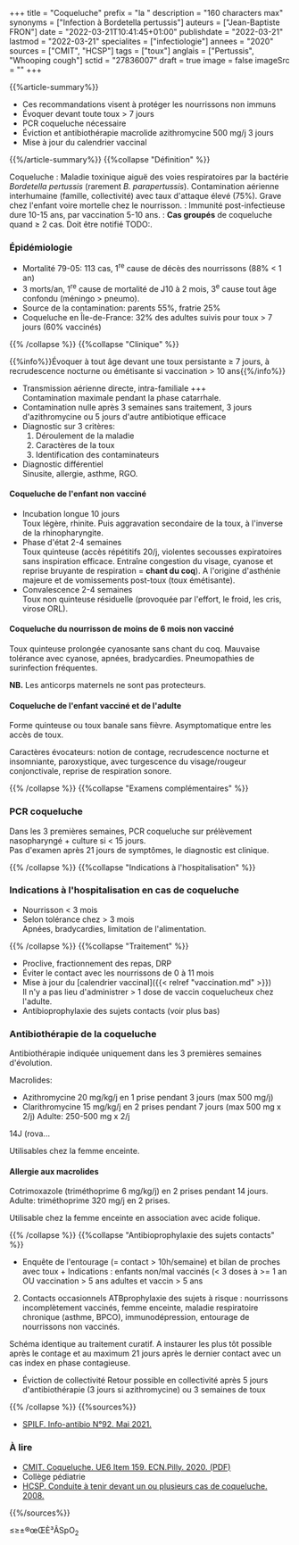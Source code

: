+++
title = "Coqueluche"
prefix = "la "
description = "160 characters max"
synonyms = ["Infection à Bordetella pertussis"]
auteurs = ["Jean-Baptiste FRON"]
date = "2022-03-21T10:41:45+01:00"
publishdate = "2022-03-21"
lastmod = "2022-03-21"
specialites = ["infectiologie"]
annees = "2020"
sources = ["CMIT", "HCSP"]
tags = ["toux"]
anglais = ["Pertussis", "Whooping cough"]
sctid = "27836007"
draft = true
image = false
imageSrc = ""
+++

{{%article-summary%}}

- Ces recommandations visent à protéger les nourrissons non immuns
- Évoquer devant toute toux > 7 jours
- PCR coqueluche nécessaire
- Éviction et antibiothérapie macrolide azithromycine 500 mg/j 3 jours
- Mise à jour du calendrier vaccinal

{{%/article-summary%}}
{{%collapse "Définition" %}}

Coqueluche
: Maladie toxinique aiguë des voies respiratoires par la bactérie *Bordetella pertussis* (rarement *B. parapertussis*). Contamination aérienne interhumaine (famille, collectivité) avec taux d'attaque élevé (75%). Grave chez l'enfant voire mortelle chez le nourrisson.
: Immunité post-infectieuse dure 10-15 ans, par vaccination 5-10 ans.
: **Cas groupés** de coqueluche quand ≥ 2 cas. Doit être notifié TODO:.

### Épidémiologie

- Mortalité 79-05: 113 cas, 1<sup>re</sup> cause de décès des nourrissons (88% < 1 an)
- 3 morts/an, 1<sup>re</sup> cause de mortalité de J10 à 2 mois, 3<sup>e</sup> cause tout âge confondu (méningo > pneumo).
- Source de la contamination: parents 55%, fratrie 25%
- Coqueluche en Île-de-France: 32% des adultes suivis pour toux > 7 jours (60% vaccinés)

{{% /collapse %}}
{{%collapse "Clinique" %}}

{{%info%}}Évoquer à tout âge devant une toux persistante ≥ 7 jours, à recrudescence nocturne ou émétisante si vaccination > 10 ans{{%/info%}}

- Transmission aérienne directe, intra-familiale +++  
  Contamination maximale pendant la phase catarrhale.
- Contamination nulle après 3 semaines sans traitement, 3 jours d'azithromycine ou 5 jours d'autre antibiotique efficace
- Diagnostic sur 3 critères:
    1. Déroulement de la maladie
    2. Caractères de la toux
    3. Identification des contaminateurs
- Diagnostic différentiel  
  Sinusite, allergie, asthme, RGO.

#### Coqueluche de l'enfant non vacciné

- Incubation longue 10 jours  
  Toux légère, rhinite. Puis aggravation secondaire de la toux, à l'inverse de la rhinopharyngite.
- Phase d'état 2-4 semaines  
  Toux quinteuse (accès répétitifs 20/j, violentes secousses expiratoires sans inspiration efficace. Entraîne congestion du visage, cyanose et reprise bruyante de respiration = **chant du coq**). A l'origine d'asthénie majeure et de vomissements post-toux (toux émétisante).
- Convalescence 2-4 semaines  
  Toux non quinteuse résiduelle (provoquée par l'effort, le froid, les cris, virose ORL).

#### Coqueluche du nourrisson de moins de 6 mois non vacciné

Toux quinteuse prolongée cyanosante sans chant du coq.
Mauvaise tolérance avec cyanose, apnées, bradycardies. Pneumopathies de surinfection fréquentes.

**NB.** Les anticorps maternels ne sont pas protecteurs.

#### Coqueluche de l'enfant vacciné et de l'adulte
  
Forme quinteuse ou toux banale sans fièvre. Asymptomatique entre les accès de toux.

Caractères évocateurs: notion de contage, recrudescence nocturne et insomniante, paroxystique, avec turgescence du visage/rougeur conjonctivale, reprise de respiration sonore.

{{% /collapse %}}
{{%collapse "Examens complémentaires" %}}

### PCR coqueluche

Dans les 3 premières semaines, PCR coqueluche sur prélèvement nasopharyngé + culture si < 15 jours.  
Pas d'examen après 21 jours de symptômes, le diagnostic est clinique.

{{% /collapse %}}
{{%collapse "Indications à l'hospitalisation" %}}

### Indications à l'hospitalisation en cas de coqueluche

- Nourrisson < 3 mois
- Selon tolérance chez > 3 mois  
  Apnées, bradycardies, limitation de l'alimentation.

{{% /collapse %}}
{{%collapse "Traitement" %}}

- Proclive, fractionnement des repas, DRP
- Éviter le contact avec les nourrissons de 0 à 11 mois
- Mise à jour du [calendrier vaccinal]({{< relref "vaccination.md" >}})  
  Il n'y a pas lieu d'administrer > 1 dose de vaccin coquelucheux chez l'adulte.
- Antibioprophylaxie des sujets contacts (voir plus bas)

### Antibiothérapie de la coqueluche

Antibiothérapie indiquée uniquement dans les 3 premières semaines d'évolution.

Macrolides:

- Azithromycine 20 mg/kg/j en 1 prise pendant 3 jours (max 500 mg/j)
- Clarithromycine 15 mg/kg/j en 2 prises pendant 7 jours (max 500 mg x 2/j)
  Adulte: 250-500 mg x 2/j

 14J (rova...

Utilisables chez la femme enceinte.

#### Allergie aux macrolides

Cotrimoxazole (triméthoprime 6 mg/kg/j) en 2 prises pendant 14 jours.
Adulte: triméthoprime 320 mg/j en 2 prises.

Utilisable chez la femme enceinte en association avec acide folique.

{{% /collapse %}}
{{%collapse "Antibioprophylaxie des sujets contacts" %}}

- Enquête de l'entourage (= contact > 10h/semaine)
et bilan de proches avec toux +
Indications : enfants non/mal vaccinés (< 3 doses à >= 1 an OU vaccination > 5 ans
adultes et vaccin > 5 ans

2. Contacts occasionnels
ATBprophylaxie des sujets à risque : nourrissons incomplètement vaccinés, femme enceinte, maladie respiratoire chronique (asthme, BPCO), immunodépression, entourage de nourrissons non vaccinés.

Schéma identique au traitement curatif. A instaurer les plus tôt possible après le contage et au maximum 21 jours après le dernier contact avec un cas index en phase contagieuse.

- Éviction de collectivité
Retour possible en collectivité après 5 jours d'antibiothérapie (3 jours si azithromycine)
ou 3 semaines de toux


{{% /collapse %}}
{{%sources%}}

- [SPILF. Info-antibio N°92. Mai 2021.](https://www.infectiologie.com/UserFiles/File/spilf/atb/info-antibio/info-antibio-2021-05-tt-courts.pdf)

### À lire

- [CMIT. Coqueluche. UE6 Item 159. ECN.Pilly. 2020. (PDF)](https://www.infectiologie.com/UserFiles/File/formation/ecn-pilly-2020/ecn-2020-ue6-159-nb.pdf)
- Collège pédiatrie
- [HCSP. Conduite à tenir devant un ou plusieurs cas de coqueluche. 2008.](https://www.hcsp.fr/Explore.cgi/avisrapportsdomaine?clefr=36)

{{%/sources%}}

≤≥±®œŒÈ³ÂSpO<sub>2</sub>

